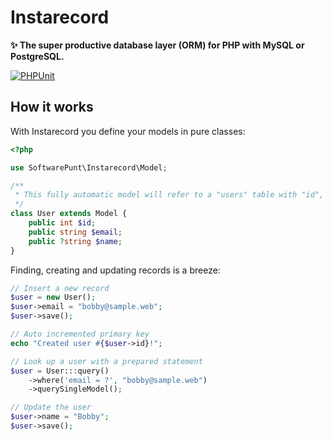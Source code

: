 # Instarecord
**✨ The super productive database layer (ORM) for PHP with MySQL or PostgreSQL.**

[![PHPUnit](https://github.com/SoftwarePunt/instarecord/actions/workflows/phpunit.yml/badge.svg)](https://github.com/SoftwarePunt/instarecord/actions/workflows/phpunit.yml)

## How it works
With Instarecord you define your models in pure classes:

```php
<?php

use SoftwarePunt\Instarecord\Model;

/**
 * This fully automatic model will refer to a "users" table with "id", "email" and "name" columns.
 */
class User extends Model {
    public int $id;
    public string $email;
    public ?string $name;
}
```

Finding, creating and updating records is a breeze:

```php
// Insert a new record
$user = new User();
$user->email = "bobby@sample.web";
$user->save(); 

// Auto incremented primary key
echo "Created user #{$user->id}!";

// Look up a user with a prepared statement
$user = User:::query()
    ->where('email = ?', "bobby@sample.web")
    ->querySingleModel();

// Update the user
$user->name = "Bobby";
$user->save();
```
